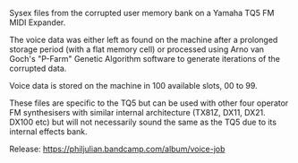 Sysex files from the corrupted user memory bank on a Yamaha TQ5 FM MIDI Expander.

The voice data was either left as found on the machine after a prolonged storage period (with a flat memory cell) or processed using Arno van Goch's "P-Farm" Genetic Algorithm software to generate iterations of the corrupted data.

Voice data is stored on the machine in 100 available slots, 00 to 99.

These files are specific to the TQ5 but can be used with other four operator FM synthesisers with similar internal architecture (TX81Z, DX11, DX21. DX100 etc) but will not necessarily sound the same as the TQ5 due to its internal effects bank.

Release: https://philjulian.bandcamp.com/album/voice-job
